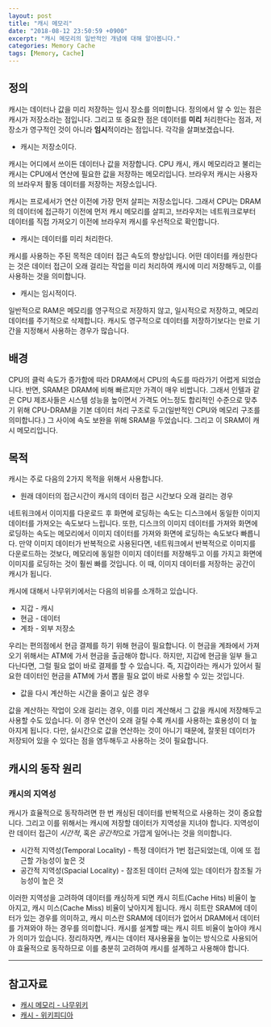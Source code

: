 ```yaml
---
layout: post
title: "캐시 메모리"
date: "2018-08-12 23:50:59 +0900"
excerpt: "캐시 메모리의 일반적인 개념에 대해 알아봅니다."
categories: Memory Cache
tags: [Memory, Cache]
---
```


## 정의

캐시는 데이터나 값을 미리 저장하는 임시 장소를 의미합니다. 정의에서 알 수 있는 점은 캐시가 저장소라는 점입니다. 그리고 또 중요한 점은 데이터를 **미리** 처리한다는 점과, 저장소가 영구적인 것이 아니라 **임시**적이라는 점입니다. 각각을 살펴보겠습니다.

* 캐시는 저장소이다.

캐시는 어디에서 쓰이든 데이터나 값을 저장합니다. CPU 캐시, 캐시 메모리라고 불리는 캐시는 CPU에서 연산에 필요한 값을 저장하는 메모리입니다. 브라우저 캐시는 사용자의 브라우저 활동 데이터를 저장하는 저장소입니다.

캐시는 프로세서가 연산 이전에 가장 먼저 살피는 저장소입니다. 그래서 CPU는 DRAM의 데이터에 접근하기 이전에 먼저 캐시 메모리를 살피고, 브라우저는 네트워크로부터 데이터를 직접 가져오기 이전에 브라우저 캐시를 우선적으로 확인합니다.

* 캐시는 데이터를 미리 처리한다.

캐시를 사용하는 주된 목적은 데이터 접근 속도의 향상입니다. 어떤 데이터를 캐싱한다는 것은 데이터 접근이 오래 걸리는 작업을 미리 처리하여 캐시에 미리 저장해두고, 이를 사용하는 것을 의미합니다.

* 캐시는 임시적이다.

일반적으로 RAM은 메모리를 영구적으로 저장하지 않고, 일시적으로 저장하고, 메모리 데이터를 주기적으로 삭제합니다. 캐시도 영구적으로 데이터를 저장하기보다는 만료 기간을 지정해서 사용하는 경우가 많습니다.


## 배경

CPU의 클럭 속도가 증가함에 따라 DRAM에서 CPU의 속도를 따라가기 어렵게 되었습니다. 반면, SRAM은 DRAM에 비해 빠르지만 가격이 매우 비쌉니다. 그래서 인텔과 같은 CPU 제조사들은 시스템 성능을 높이면서 가격도 어느정도 합리적인 수준으로 맞추기 위해 CPU-DRAM을 기본 데이터 처리 구조로 두고(일반적인 CPU와 메모리 구조를 의미합니다.) 그 사이에 속도 보완을 위해 SRAM을 두었습니다. 그리고 이 SRAM이 캐시 메모리입니다.

## 목적

캐시는 주로 다음의 2가지 목적을 위해서 사용합니다.

* 원래 데이터의 접근시간이 캐시의 데이터 접근 시간보다 오래 걸리는 경우

네트워크에서 이미지를 다운로드 후 화면에 로딩하는 속도는 디스크에서 동일한 이미지 데이터를 가져오는 속도보다 느립니다. 또한, 디스크의 이미지 데이터를 가져와 화면에 로딩하는 속도는 메모리에서 이미지 데이터를 가져와 화면에 로딩하는 속도보다 빠릅니다. 만약 이미지 데이터가 반복적으로 사용된다면, 네트워크에서 반복적으로 이미지를 다운로드하는 것보다, 메모리에 동일한 이미지 데이터를 저장해두고 이를 가지고 화면에 이미지를 로딩하는 것이 훨씬 빠를 것입니다. 이 때, 이미지 데이터를 저장하는 공간이 캐시가 됩니다.

캐시에 대해서 나무위키에서는 다음의 비유를 소개하고 있습니다.

* 지갑 - 캐시
* 현금 - 데이터
* 계좌 - 외부 저장소

우리는 편의점에서 현금 결제를 하기 위해 현금이 필요합니다. 이 현금을 계좌에서 가져오기 위해서는 ATM에 가서 현금을 출금해야 합니다. 하지만, 지갑에 현금을 일부 들고 다닌다면, 그럴 필요 없이 바로 결제를 할 수 있습니다. 즉, 지갑이라는 캐시가 있어서 필요한 데이터인 현금을 ATM에 가서 뽑을 필요 없이 바로 사용할 수 있는 것입니다.

* 값을 다시 계산하는 시간을 줄이고 싶은 경우

값을 계산하는 작업이 오래 걸리는 경우, 이를 미리 계산해서 그 값을 캐시에 저장해두고 사용할 수도 있습니다. 이 경우 연산이 오래 걸릴 수록 캐시를 사용하는 효용성이 더 높아지게 됩니다. 다만, 실시간으로 값을 연산하는 것이 아니기 때문에, 잘못된 데이터가 저장되어 있을 수 있다는 점을 염두해두고 사용하는 것이 필요합니다.

## 캐시의 동작 원리

### 캐시의 지역성

캐시가 효율적으로 동작하려면 한 번 캐싱된 데이터를 반복적으로 사용하는 것이 중요합니다. 그리고 이를 위해서는 캐시에 저장할 데이터가 지역성을 지녀야 합니다. 지역성이란 데이터 접근이 *시간적*, 혹은 *공간적*으로 가깝게 일어나는 것을 의미합니다.

* 시간적 지역성(Temporal Locality) - 특정 데이터가 1번 접근되었는데, 이에 또 접근할 가능성이 높은 것
* 공간적 지역성(Spacial Locality) - 참조된 데이터 근처에 있는 데이터가 참조될 가능성이 높은 것

이러한 지역성을 고려하여 데이터를 캐싱하게 되면 캐시 히트(Cache Hits) 비율이 높아지고, 캐시 미스(Cache Miss) 비율이 낮아지게 됩니다. 캐시 히트란 SRAM에 데이터가 있는 경우를 의미하고, 캐시 미스란 SRAM에 데이터가 없어서 DRAM에서 데이터를 가져와야 하는 경우를 의미합니다. 캐시를 설계할 때는 캐시 히트 비율이 높아야 캐시가 의미가 있습니다. 정리하자면, 캐시는 데이터 재사용율을 높이는 방식으로 사용되어야 효율적으로 동작하므로 이를 충분히 고려하여 캐시를 설계하고 사용해야 합니다.

---

## 참고자료

* [캐시 메모리 - 나무위키](https://namu.wiki/w/캐시%20메모리)
* [캐시 - 위키피디아](https://ko.wikipedia.org/wiki/캐시)
